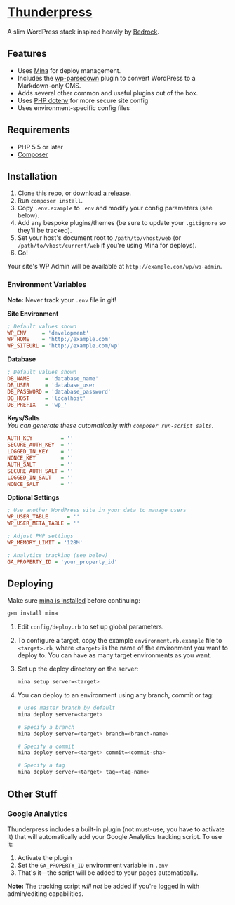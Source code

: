 # [Thunderpress](https://github.com/asmbs/thunderpress)

A slim WordPress stack inspired heavily by [Bedrock](https://github.com/roots/bedrock).

## Features

- Uses [Mina](http://nadarei.co/mina) for deploy management.
- Includes the [wp-parsedown](https://github.com/friartuck6000/wp-parsedown) plugin to convert WordPress to a Markdown-only CMS.
- Adds several other common and useful plugins out of the box.
- Uses [PHP dotenv](https://github.com/vlucals/phpdotenv) for more secure site config
- Uses environment-specific config files

## Requirements

- PHP 5.5 or later
- [Composer](https://getcomposer.org/doc/00-intro.md#installation-linux-unix-osx)

## Installation

1. Clone this repo, or [download a release](https://github.com/asmbs/thunderpress/releases).
2. Run `composer install`.
3. Copy `.env.example` to `.env` and modify your config parameters (see below).
4. Add any bespoke plugins/themes (be sure to update your `.gitignore` so they'll be tracked).
5. Set your host's document root to `/path/to/vhost/web` (or `/path/to/vhost/current/web` if you're using Mina for deploys).
6. Go!

Your site's WP Admin will be available at `http://example.com/wp/wp-admin`.

### Environment Variables

**Note:** Never track your `.env` file in git!

**Site Environment**

```ini
; Default values shown
WP_ENV     = 'development'
WP_HOME    = 'http://example.com'
WP_SITEURL = 'http://example.com/wp'
```

**Database**

```ini
; Default values shown
DB_NAME     = 'database_name'
DB_USER     = 'database_user
DB_PASSWORD = 'database_password'
DB_HOST     = 'localhost'
DB_PREFIX   = 'wp_'
```

**Keys/Salts**  
_You can generate these automatically with `composer run-script salts`_.

```ini
AUTH_KEY         = ''
SECURE_AUTH_KEY  = ''
LOGGED_IN_KEY    = ''
NONCE_KEY        = ''
AUTH_SALT        = ''
SECURE_AUTH_SALT = ''
LOGGED_IN_SALT   = ''
NONCE_SALT       = ''
```

**Optional Settings**

```ini
; Use another WordPress site in your data to manage users
WP_USER_TABLE      = ''
WP_USER_META_TABLE = ''

; Adjust PHP settings
WP_MEMORY_LIMIT = '128M'

; Analytics tracking (see below)
GA_PROPERTY_ID = 'your_property_id'
```

## Deploying

Make sure [mina is installed](http://nadarei.co/mina) before continuing:

```bash
gem install mina
```

1. Edit `config/deploy.rb` to set up global parameters.

2. To configure a target, copy the example `environment.rb.example` file to `<target>.rb`, where `<target>` is the name of the environment you want to deploy to. You can have as many target environments as you want.

3. Set up the deploy directory on the server:

    ```bash
    mina setup server=<target>
    ```

4. You can deploy to an environment using any branch, commit or tag:

    ```bash
    # Uses master branch by default
    mina deploy server=<target>
    
    # Specify a branch
    mina deploy server=<target> branch=<branch-name>
    
    # Specify a commit
    mina deploy server=<target> commit=<commit-sha>
    
    # Specify a tag
    mina deploy server=<target> tag=<tag-name>
    ```

## Other Stuff

### Google Analytics

Thunderpress includes a built-in plugin (not must-use, you have to activate it) that will automatically add your Google Analytics tracking script. To use it:

1. Activate the plugin
2. Set the `GA_PROPERTY_ID` environment variable in `.env`
3. That's it—the script will be added to your pages automatically.

**Note:** The tracking script _will not_ be added if you're logged in with admin/editing capabilities.